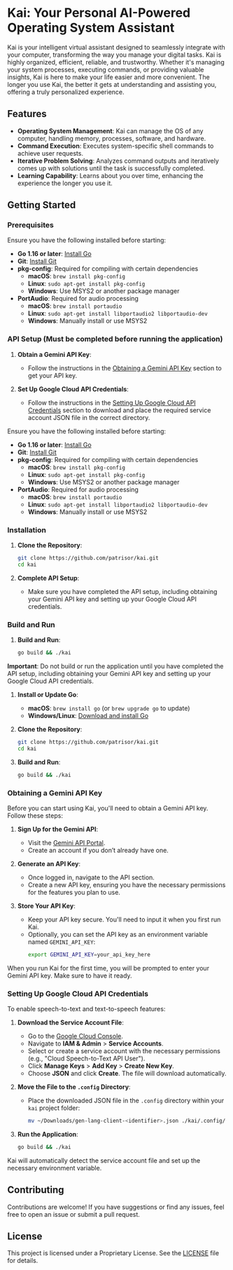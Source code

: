 # Kai: Your Personal AI-Powered Operating System Assistant

Kai is your intelligent virtual assistant designed to seamlessly integrate with your computer, transforming the way you manage your digital tasks. Kai is highly organized, efficient, reliable, and trustworthy. Whether it's managing your system processes, executing commands, or providing valuable insights, Kai is here to make your life easier and more convenient. The longer you use Kai, the better it gets at understanding and assisting you, offering a truly personalized experience.

## Features

- **Operating System Management**: Kai can manage the OS of any computer, handling memory, processes, software, and hardware.
- **Command Execution**: Executes system-specific shell commands to achieve user requests.
- **Iterative Problem Solving**: Analyzes command outputs and iteratively comes up with solutions until the task is successfully completed.
- **Learning Capability**: Learns about you over time, enhancing the experience the longer you use it.

## Getting Started

### Prerequisites

Ensure you have the following installed before starting:

- **Go 1.16 or later**: [Install Go](https://golang.org/dl/)
- **Git**: [Install Git](https://git-scm.com/)
- **pkg-config**: Required for compiling with certain dependencies
  - **macOS**: `brew install pkg-config`
  - **Linux**: `sudo apt-get install pkg-config`
  - **Windows**: Use MSYS2 or another package manager
- **PortAudio**: Required for audio processing
  - **macOS**: `brew install portaudio`
  - **Linux**: `sudo apt-get install libportaudio2 libportaudio-dev`
  - **Windows**: Manually install or use MSYS2

### API Setup (Must be completed before running the application)

1. **Obtain a Gemini API Key**:
   - Follow the instructions in the [Obtaining a Gemini API Key](#obtaining-a-gemini-api-key) section to get your API key.

2. **Set Up Google Cloud API Credentials**:
   - Follow the instructions in the [Setting Up Google Cloud API Credentials](#setting-up-google-cloud-api-credentials) section to download and place the required service account JSON file in the correct directory.


Ensure you have the following installed before starting:

- **Go 1.16 or later**: [Install Go](https://golang.org/dl/)
- **Git**: [Install Git](https://git-scm.com/)
- **pkg-config**: Required for compiling with certain dependencies
  - **macOS**: `brew install pkg-config`
  - **Linux**: `sudo apt-get install pkg-config`
  - **Windows**: Use MSYS2 or another package manager
- **PortAudio**: Required for audio processing
  - **macOS**: `brew install portaudio`
  - **Linux**: `sudo apt-get install libportaudio2 libportaudio-dev`
  - **Windows**: Manually install or use MSYS2

### Installation

1. **Clone the Repository**:
   ```sh
   git clone https://github.com/patrisor/kai.git
   cd kai
   ```

2. **Complete API Setup**:
   - Make sure you have completed the API setup, including obtaining your Gemini API key and setting up your Google Cloud API credentials.

### Build and Run

1. **Build and Run**:
   ```sh
   go build && ./kai
   ```

**Important**: Do not build or run the application until you have completed the API setup, including obtaining your Gemini API key and setting up your Google Cloud API credentials.

1. **Install or Update Go**:
   - **macOS**: `brew install go` (or `brew upgrade go` to update)
   - **Windows/Linux**: [Download and install Go](https://golang.org/dl/)

2. **Clone the Repository**:
   ```sh
   git clone https://github.com/patrisor/kai.git
   cd kai
   ```

3. **Build and Run**:
   ```sh
   go build && ./kai
   ```

### Obtaining a Gemini API Key

Before you can start using Kai, you'll need to obtain a Gemini API key. Follow these steps:

1. **Sign Up for the Gemini API**:
   - Visit the [Gemini API Portal](https://api.gemini.com/).
   - Create an account if you don’t already have one.

2. **Generate an API Key**:
   - Once logged in, navigate to the API section.
   - Create a new API key, ensuring you have the necessary permissions for the features you plan to use.

3. **Store Your API Key**:
   - Keep your API key secure. You'll need to input it when you first run Kai.
   - Optionally, you can set the API key as an environment variable named `GEMINI_API_KEY`:
     ```sh
     export GEMINI_API_KEY=your_api_key_here
     ```

When you run Kai for the first time, you will be prompted to enter your Gemini API key. Make sure to have it ready.

### Setting Up Google Cloud API Credentials

To enable speech-to-text and text-to-speech features:

1. **Download the Service Account File**:
   - Go to the [Google Cloud Console](https://console.cloud.google.com/).
   - Navigate to **IAM & Admin** > **Service Accounts**.
   - Select or create a service account with the necessary permissions (e.g., "Cloud Speech-to-Text API User").
   - Click **Manage Keys** > **Add Key** > **Create New Key**.
   - Choose **JSON** and click **Create**. The file will download automatically.

2. **Move the File to the `.config` Directory**:
   - Place the downloaded JSON file in the `.config` directory within your `kai` project folder:
     ```sh
     mv ~/Downloads/gen-lang-client-<identifier>.json ./kai/.config/
     ```

3. **Run the Application**:
   ```sh
   go build && ./kai
   ```

Kai will automatically detect the service account file and set up the necessary environment variable.

## Contributing

Contributions are welcome! If you have suggestions or find any issues, feel free to open an issue or submit a pull request.

## License

This project is licensed under a Proprietary License. See the [LICENSE](./LICENSE) file for details.
